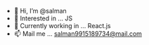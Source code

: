- 👋 Hi, I’m @salman
- 👀 Interested in ... JS
- 🌱 Currently working in ... React.js
- 📫 Mail me ... salman9915189734@mail.com

<!---
salman9653/salman9653 is a ✨ special ✨ repository because its `README.md` (this file) appears on your GitHub profile.
You can click the Preview link to take a look at your changes.
--->
